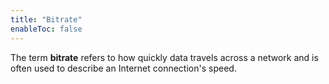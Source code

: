 ```yaml
---
title: "Bitrate"
enableToc: false
---
```

The term **bitrate** refers to how quickly data travels across a network and is often used to describe an Internet connection's speed.

